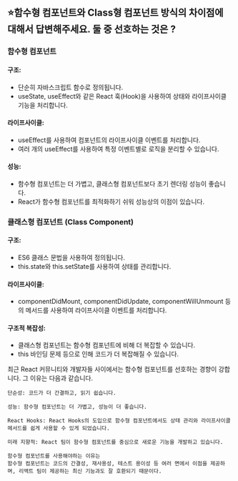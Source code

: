 ## ⭐함수형 컴포넌트와 Class형 컴포넌트 방식의 차이점에 대해서 답변해주세요. 둘 중 선호하는 것은 ?

### 함수형 컴포넌트

#### 구조:

- 단순히 자바스크립트 함수로 정의됩니다.
- useState, useEffect와 같은 React 훅(Hook)을 사용하여 상태와 라이프사이클 기능을 처리합니다.

#### 라이프사이클:

- useEffect를 사용하여 컴포넌트의 라이프사이클 이벤트를 처리합니다.
- 여러 개의 useEffect를 사용하여 특정 이벤트별로 로직을 분리할 수 있습니다.

#### 성능:

- 함수형 컴포넌트는 더 가볍고, 클래스형 컴포넌트보다 초기 렌더링 성능이 좋습니다.
- React가 함수형 컴포넌트를 최적화하기 쉬워 성능상의 이점이 있습니다.

### 클래스형 컴포넌트 (Class Component)

#### 구조:

- ES6 클래스 문법을 사용하여 정의됩니다.
- this.state와 this.setState를 사용하여 상태를 관리합니다.

#### 라이프사이클:

- componentDidMount, componentDidUpdate, componentWillUnmount 등의 메서드를 사용하여 라이프사이클 이벤트를 처리합니다.

#### 구조적 복잡성:

- 클래스형 컴포넌트는 함수형 컴포넌트에 비해 더 복잡할 수 있습니다.
- this 바인딩 문제 등으로 인해 코드가 더 복잡해질 수 있습니다.

최근 React 커뮤니티와 개발자들 사이에서는 함수형 컴포넌트를 선호하는 경향이 강합니다. 그 이유는 다음과 같습니다.

```
단순성: 코드가 더 간결하고, 읽기 쉽습니다.

성능: 함수형 컴포넌트는 더 가볍고, 성능이 더 좋습니다.

React Hooks: React Hooks의 도입으로 함수형 컴포넌트에서도 상태 관리와 라이프사이클 메서드를 쉽게 사용할 수 있게 되었습니다.

미래 지향적: React 팀이 함수형 컴포넌트를 중심으로 새로운 기능을 개발하고 있습니다.

함수형 컴포넌트를 사용해야하는 이유는
함수형 컴포넌트는 코드의 간결성, 재사용성, 테스트 용이성 등 여러 면에서 이점을 제공하며, 리액트 팀이 제공하는 최신 기능과도 잘 호환되기 때문이다.
```
